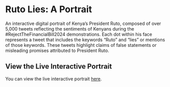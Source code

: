 # Ruto Lies: A Portrait

An interactive digital portrait of Kenya’s President Ruto, composed of over 5,000 tweets reflecting the sentiments of Kenyans during the #RejectTheFinancialBill2024 demonstrations. Each dot within his face represents a tweet that includes the keywords “Ruto” and “lies” or mentions of those keywords. These tweets highlight claims of false statements or misleading promises attributed to President Ruto.

## View the Live Interactive Portrait

You can view the live interactive portrait [here](https://ruto-lies.thraets.org).
